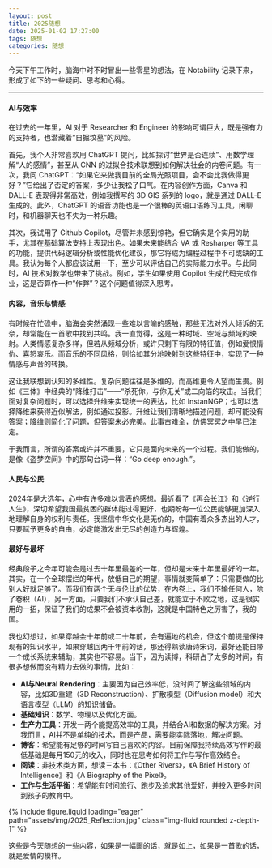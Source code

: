 ```yaml
---
layout: post
title: 2025随想
date: 2025-01-02 17:27:00
tags: 随想
categories: 随想
---
```


今天下午工作时，脑海中时不时冒出一些零星的想法，在 Notability 记录下来，形成了如下的一些疑问、思考和心得。

---

#### AI与效率

在过去的一年里，AI 对于 Researcher 和 Engineer 的影响可谓巨大，既是强有力的支持者，也潜藏着“自掘坟墓”的风险。

首先，我个人非常喜欢用 ChatGPT 提问，比如探讨“世界是否连续”、用数学理解“人的感情”，甚至从 CNN 的过拟合技术联想到如何解决社会的内卷问题。有一次，我问 ChatGPT：“如果它来做我目前的全局光照项目，会不会比我做得更好？”它给出了否定的答案，多少让我松了口气。在内容创作方面，Canva 和 DALL-E 表现得非常高效，例如我撰写的 3D GIS 系列的 logo，就是通过 DALL-E 生成的。此外，ChatGPT 的语音功能也是一个很棒的英语口语练习工具，闲聊时，和机器聊天也不失为一种乐趣。

其次，我试用了 Github Copilot，尽管并未感到惊艳，但它确实是个实用的助手，尤其在基础算法支持上表现出色。如果未来能结合 VA 或 Resharper 等工具的功能，提供代码逻辑分析或性能优化建议，那它将成为编程过程中不可或缺的工具。我认为每个人都应该试用一下，至少可以评估自己的实际能力水平。与此同时，AI 技术对教学也带来了挑战。例如，学生如果使用 Copilot 生成代码完成作业，这是否算作一种“作弊”？这个问题值得深入思考。

#### 内容，音乐与情感

有时候在忙碌中，脑海会突然涌现一些难以言喻的感触，那些无法对外人倾诉的无奈，却常能在一首歌中找到共鸣。我一直觉得，这是一种时域、空域与频域的映射。人类情感复杂多样，但若从频域分析，或许只剩下有限的特征值，例如爱恨情仇、喜怒哀乐。而音乐的不同风格，则恰如其分地映射到这些特征中，实现了一种情感与声音的转换。

这让我联想到认知的多维性。复杂问题往往是多维的，而高维更令人望而生畏。例如《三体》中经典的“降维打击”——“杀死你，与你无关”或二向箔的攻击。当我们面对复杂问题时，可以选择升维来实现统一的表达，比如 InstanNGP；也可以选择降维来获得近似解法，例如通过投影。升维让我们清晰地描述问题，却可能没有答案；降维则简化了问题，但答案未必完美。此事古难全，仿佛冥冥之中早已注定。

于我而言，所谓的答案或许并不重要，它只是面向未来的一个过程。我们能做的，是像《盗梦空间》中的那句台词一样：“Go deep enough.”。

#### 人民与公民

2024年是大选年，心中有许多难以言表的感想。最近看了《再会长江》和《逆行人生》，深切希望我国最贫困的群体能过得更好，也期盼每一位公民能够更加深入地理解自身的权利与责任。我坚信中华文化是无价的，中国有着众多杰出的人才，只要赋予更多的自由，必定能激发出无尽的创造力与辉煌。

#### 最好与最坏

经典段子之今年可能会是过去十年里最差的一年，但却是未来十年里最好的一年。其实，在一个全球摆烂的年代，放低自己的期望，事情就变简单了：只需要做的比别人好就足够了。而我们有两个无与伦比的优势，在内卷上，我们不输任何人，除了卷积（AI），另一方面，只要我们不承认自己差，就能立于不败之地，这是很实用的一招，保证了我们的成果不会被资本收割，这就是中国特色之厉害了，我的国。

我也幻想过，如果穿越会十年前或二十年前，会有遍地的机会，但这个前提是保持现有的知识水平，如果穿越回两千年前的话，那还得熟读唐诗宋词，最好还能自带一个成长系统来辅助，其实也不容易。当下，因为读博，科研占了太多的时间，有很多想做而没有精力去做的事情，比如：

- **AI与Neural Rendering**：主要因为自己效率低，没时间了解这些领域的内容，比如3D重建（3D Reconstruction）、扩散模型（Diffusion model）和大语言模型（LLM）的知识储备。
- **基础知识**：数学、物理以及优化方面。
- **生产力工具**：开发一两个能提高效率的工具，并结合AI和数据的解决方案。对我而言，AI并不是单纯的技术，而是产品，需要能实际落地，解决问题。
- **博客**：希望能有足够的时间写自己喜欢的内容。目前保障我持续高效写作的最低基础是每月150元的收入，同时也在思考如何将工作与写作高效结合。
- **阅读**：非技术类方面，想读三本书：《Other Rivers》，《A Brief History of Intelligence》和《A Biography of the Pixel》。
- **工作与生活平衡**：希望能有时间旅行、跑步及追求其他爱好，并投入更多时间到孩子的教育中。

<div class="row mt-3">
    <div class="col-sm mt-3 mt-md-0">
        {% include figure.liquid loading="eager" path="assets/img/2025_Reflection.jpg" class="img-fluid rounded z-depth-1" %}
    </div>
</div>

这些是今天随想的一些内容，如果是一幅画的话，就是如上，如果是一首歌的话，就是爱情的模样。
